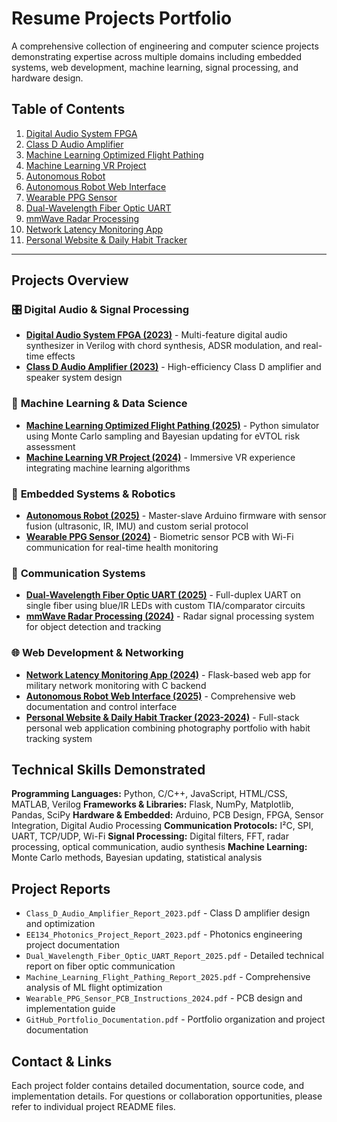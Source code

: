 # Resume Projects Portfolio

A comprehensive collection of engineering and computer science projects demonstrating expertise across multiple domains including embedded systems, web development, machine learning, signal processing, and hardware design.

## Table of Contents

1. [Digital Audio System FPGA](./Digital_Audio_System_FPGA_2023/)
2. [Class D Audio Amplifier](./Class_D_Audio_Amplifier_2023/)
3. [Machine Learning Optimized Flight Pathing](./Machine_Learning_Flight_Pathing_2025/)
4. [Machine Learning VR Project](./Machine_Learning_VR_Project_2024/)
5. [Autonomous Robot](./Autonomous_Robot_2025/)
6. [Autonomous Robot Web Interface](./Autonomous_Robot_Web_Interface_2025/)
7. [Wearable PPG Sensor](./Wearable_PPG_Sensor_2024/)
8. [Dual-Wavelength Fiber Optic UART](./Dual_Wavelength_Fiber_Optic_UART_Report_2025/)
9. [mmWave Radar Processing](./mmWave_Radar_Processing_2024/)
10. [Network Latency Monitoring App](./Network_Latency_Monitoring_App_2024/)
11. [Personal Website & Daily Habit Tracker](./MyWebsite%20-%20WIP/)

---

## Projects Overview

### 🎛️ **Digital Audio & Signal Processing**
- **[Digital Audio System FPGA (2023)](./Digital_Audio_System_FPGA_2023/)** - Multi-feature digital audio synthesizer in Verilog with chord synthesis, ADSR modulation, and real-time effects
- **[Class D Audio Amplifier (2023)](./Class_D_Audio_Amplifier_2023/)** - High-efficiency Class D amplifier and speaker system design

### 🤖 **Machine Learning & Data Science**
- **[Machine Learning Optimized Flight Pathing (2025)](./Machine_Learning_Flight_Pathing_2025/)** - Python simulator using Monte Carlo sampling and Bayesian updating for eVTOL risk assessment
- **[Machine Learning VR Project (2024)](./Machine_Learning_VR_Project_2024/)** - Immersive VR experience integrating machine learning algorithms

### 🔌 **Embedded Systems & Robotics**
- **[Autonomous Robot (2025)](./Autonomous_Robot_2025/)** - Master-slave Arduino firmware with sensor fusion (ultrasonic, IR, IMU) and custom serial protocol
- **[Wearable PPG Sensor (2024)](./Wearable_PPG_Sensor_2024/)** - Biometric sensor PCB with Wi-Fi communication for real-time health monitoring

### 📡 **Communication Systems**
- **[Dual-Wavelength Fiber Optic UART (2025)](./Dual_Wavelength_Fiber_Optic_UART_Report_2025/)** - Full-duplex UART on single fiber using blue/IR LEDs with custom TIA/comparator circuits
- **[mmWave Radar Processing (2024)](./mmWave_Radar_Processing_2024/)** - Radar signal processing system for object detection and tracking

### 🌐 **Web Development & Networking**
- **[Network Latency Monitoring App (2024)](./Network_Latency_Monitoring_App_2024/)** - Flask-based web app for military network monitoring with C backend
- **[Autonomous Robot Web Interface (2025)](./Autonomous_Robot_Web_Interface_2025/)** - Comprehensive web documentation and control interface
- **[Personal Website & Daily Habit Tracker (2023-2024)](./MyWebsite%20-%20WIP/)** - Full-stack personal web application combining photography portfolio with habit tracking system

## Technical Skills Demonstrated

**Programming Languages:** Python, C/C++, JavaScript, HTML/CSS, MATLAB, Verilog
**Frameworks & Libraries:** Flask, NumPy, Matplotlib, Pandas, SciPy
**Hardware & Embedded:** Arduino, PCB Design, FPGA, Sensor Integration, Digital Audio Processing
**Communication Protocols:** I²C, SPI, UART, TCP/UDP, Wi-Fi
**Signal Processing:** Digital filters, FFT, radar processing, optical communication, audio synthesis
**Machine Learning:** Monte Carlo methods, Bayesian updating, statistical analysis

## Project Reports

- `Class_D_Audio_Amplifier_Report_2023.pdf` - Class D amplifier design and optimization
- `EE134_Photonics_Project_Report_2023.pdf` - Photonics engineering project documentation
- `Dual_Wavelength_Fiber_Optic_UART_Report_2025.pdf` - Detailed technical report on fiber optic communication
- `Machine_Learning_Flight_Pathing_Report_2025.pdf` - Comprehensive analysis of ML flight optimization
- `Wearable_PPG_Sensor_PCB_Instructions_2024.pdf` - PCB design and implementation guide
- `GitHub_Portfolio_Documentation.pdf` - Portfolio organization and project documentation

## Contact & Links

Each project folder contains detailed documentation, source code, and implementation details. For questions or collaboration opportunities, please refer to individual project README files.